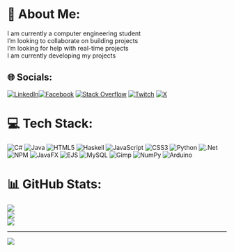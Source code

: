 # 💫 About Me:
I am currently a computer engineering student<br>I’m looking to collaborate on building projects<br>I’m looking for help with real-time projects <br>I am currently developing my projects<br>


## 🌐 Socials:
[![LinkedIn](https://img.shields.io/badge/LinkedIn-%230077B5.svg?logo=linkedin&logoColor=white)](https://linkedin.com/in/omar-gamal-1411972b9)[![Facebook](https://img.shields.io/badge/Facebook-%231877F2.svg?logo=Facebook&logoColor=white)](https://facebook.com/GKBLU06) [![Stack Overflow](https://img.shields.io/badge/-Stackoverflow-FE7A16?logo=stack-overflow&logoColor=white)](https://stackoverflow.com/users/26624621/gk-blu) [![Twitch](https://img.shields.io/badge/Twitch-%239146FF.svg?logo=Twitch&logoColor=white)](https://twitch.tv/GKBLU_06) [![X](https://img.shields.io/badge/X-black.svg?logo=X&logoColor=white)](https://x.com/GKBLU_06)

# 💻 Tech Stack:
![C#](https://img.shields.io/badge/c%23-%23239120.svg?style=for-the-badge&logo=csharp&logoColor=white) ![Java](https://img.shields.io/badge/java-%23ED8B00.svg?style=for-the-badge&logo=openjdk&logoColor=white) ![HTML5](https://img.shields.io/badge/html5-%23E34F26.svg?style=for-the-badge&logo=html5&logoColor=white) ![Haskell](https://img.shields.io/badge/Haskell-5e5086?style=for-the-badge&logo=haskell&logoColor=white) ![JavaScript](https://img.shields.io/badge/javascript-%23323330.svg?style=for-the-badge&logo=javascript&logoColor=%23F7DF1E) ![CSS3](https://img.shields.io/badge/css3-%231572B6.svg?style=for-the-badge&logo=css3&logoColor=white) ![Python](https://img.shields.io/badge/python-3670A0?style=for-the-badge&logo=python&logoColor=ffdd54) ![.Net](https://img.shields.io/badge/.NET-5C2D91?style=for-the-badge&logo=.net&logoColor=white) ![NPM](https://img.shields.io/badge/NPM-%23CB3837.svg?style=for-the-badge&logo=npm&logoColor=white) ![JavaFX](https://img.shields.io/badge/javafx-%23FF0000.svg?style=for-the-badge&logo=javafx&logoColor=white) ![EJS](https://img.shields.io/badge/ejs-%23B4CA65.svg?style=for-the-badge&logo=ejs&logoColor=black) ![MySQL](https://img.shields.io/badge/mysql-4479A1.svg?style=for-the-badge&logo=mysql&logoColor=white) ![Gimp](https://img.shields.io/badge/Gimp-657D8B?style=for-the-badge&logo=gimp&logoColor=FFFFFF) ![NumPy](https://img.shields.io/badge/numpy-%23013243.svg?style=for-the-badge&logo=numpy&logoColor=white) ![Arduino](https://img.shields.io/badge/-Arduino-00979D?style=for-the-badge&logo=Arduino&logoColor=white)
# 📊 GitHub Stats:
![](https://github-readme-stats.vercel.app/api?username=GKBLU0&theme=dark&hide_border=false&include_all_commits=false&count_private=false)<br/>
![](https://github-readme-streak-stats.herokuapp.com/?user=GKBLU0&theme=dark&hide_border=false)<br/>
![](https://github-readme-stats.vercel.app/api/top-langs/?username=GKBLU0&theme=dark&hide_border=false&include_all_commits=false&count_private=false&layout=compact)

---
[![](https://visitcount.itsvg.in/api?id=GKBLU0&icon=0&color=0)](https://visitcount.itsvg.in)

<!-- Proudly created with GPRM ( https://gprm.itsvg.in ) -->
